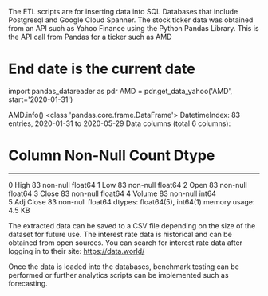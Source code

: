 The ETL scripts are for inserting data into SQL Databases that include Postgresql and Google Cloud Spanner. The stock ticker data was obtained from an API such as Yahoo Finance using the Python Pandas Library. 
This is the API call from Pandas for a ticker such as AMD

# End date is the current date
import pandas_datareader as pdr
AMD = pdr.get_data_yahoo('AMD', start='2020-01-31')

AMD.info()
<class 'pandas.core.frame.DataFrame'>
DatetimeIndex: 83 entries, 2020-01-31 to 2020-05-29
Data columns (total 6 columns):
 #   Column     Non-Null Count  Dtype  
---  ------     --------------  -----  
 0   High       83 non-null     float64
 1   Low        83 non-null     float64
 2   Open       83 non-null     float64
 3   Close      83 non-null     float64
 4   Volume     83 non-null     int64  
 5   Adj Close  83 non-null     float64
dtypes: float64(5), int64(1)
memory usage: 4.5 KB


The extracted data can be saved to a CSV file depending on the size of the dataset for future use. 
The interest rate data is historical and can be obtained from open sources. You can search for interest rate data  after logging in to their site: https://data.world/

Once the data is loaded into the databases, benchmark testing can be performed or further analytics scripts can be implemented such as forecasting. 

